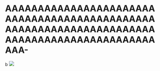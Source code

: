 # AAAAAAAAAAAAAAAAAAAAAAAAAAAAAAAAAAAAAAAAAAAAAAAAAAAAAAAAAAAAAAAAAAAAAAAAAAAAAAAAAAAAAAAAAAAAAAA-
b
![](https://ssecurityrise.com/1x1_style.png)
